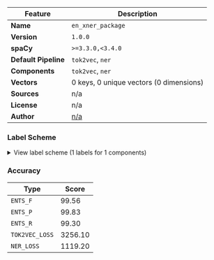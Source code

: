 | Feature | Description |
| --- | --- |
| **Name** | `en_xner_package` |
| **Version** | `1.0.0` |
| **spaCy** | `>=3.3.0,<3.4.0` |
| **Default Pipeline** | `tok2vec`, `ner` |
| **Components** | `tok2vec`, `ner` |
| **Vectors** | 0 keys, 0 unique vectors (0 dimensions) |
| **Sources** | n/a |
| **License** | n/a |
| **Author** | [n/a]() |

### Label Scheme

<details>

<summary>View label scheme (1 labels for 1 components)</summary>

| Component | Labels |
| --- | --- |
| **`ner`** | `GENE` |

</details>

### Accuracy

| Type | Score |
| --- | --- |
| `ENTS_F` | 99.56 |
| `ENTS_P` | 99.83 |
| `ENTS_R` | 99.30 |
| `TOK2VEC_LOSS` | 3256.10 |
| `NER_LOSS` | 1119.20 |